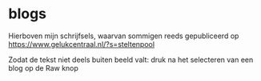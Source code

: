 # blogs

Hierboven mijn schrijfsels, waarvan sommigen reeds gepubliceerd op https://www.gelukcentraal.nl/?s=steltenpool

Zodat de tekst niet deels buiten beeld valt: druk na het selecteren van een blog op de Raw knop
